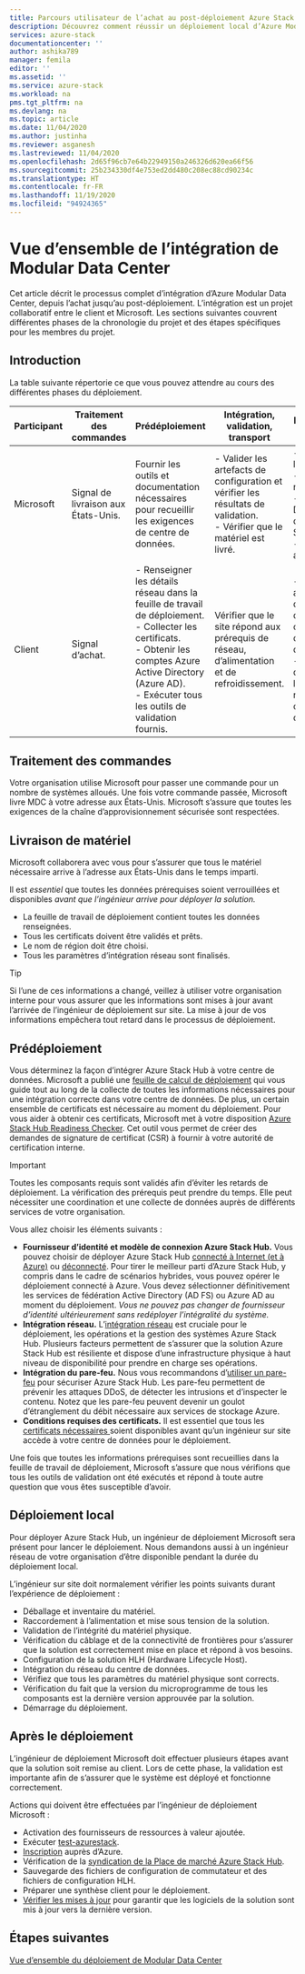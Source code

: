 ```yaml
---
title: Parcours utilisateur de l’achat au post-déploiement Azure Stack Hub | Microsoft Docs
description: Découvrez comment réussir un déploiement local d’Azure Modular Data Center (MDC), de la planification au post-déploiement.
services: azure-stack
documentationcenter: ''
author: ashika789
manager: femila
editor: ''
ms.assetid: ''
ms.service: azure-stack
ms.workload: na
pms.tgt_pltfrm: na
ms.devlang: na
ms.topic: article
ms.date: 11/04/2020
ms.author: justinha
ms.reviewer: asganesh
ms.lastreviewed: 11/04/2020
ms.openlocfilehash: 2d65f96cb7e64b22949150a246326d620ea66f56
ms.sourcegitcommit: 25b234330df4e753ed2dd480c208ec88cd90234c
ms.translationtype: HT
ms.contentlocale: fr-FR
ms.lasthandoff: 11/19/2020
ms.locfileid: "94924365"
---
```

# <a name="modular-datacenter-integration-overview"></a>Vue d’ensemble de l’intégration de Modular Data Center

Cet article décrit le processus complet d’intégration d’Azure Modular Data Center, depuis l’achat jusqu’au post-déploiement. L’intégration est un projet collaboratif entre le client et Microsoft. Les sections suivantes couvrent différentes phases de la chronologie du projet et des étapes spécifiques pour les membres du projet.

## <a name="introduction"></a>Introduction

La table suivante répertorie ce que vous pouvez attendre au cours des différentes phases du déploiement.

| Participant |Traitement des commandes |Prédéploiement |Intégration, validation, transport |Déploiement local |Après le déploiement |
|---|---------------|---------------|-----------------------------------|--------------------|----------------|
|Microsoft  | Signal de livraison aux États-Unis.    |Fournir les outils et documentation nécessaires pour recueillir les exigences de centre de données. |- Valider les artefacts de configuration et vérifier les résultats de validation.<br>- Vérifier que le matériel est livré.    |- Assembler le matériel.<br>- Intégration réseau.<br>- Déploiement d’Azure Stack Hub.<br>- Livraison au client.    |Inscription et syndication de la Place de marché Azure Stack Hub.|
|Client   |Signal d’achat.   |- Renseigner les détails réseau dans la feuille de travail de déploiement.<br>- Collecter les certificats.<br>- Obtenir les comptes Azure Active Directory (Azure AD).<br>- Exécuter tous les outils de validation fournis.   |Vérifier que le site répond aux prérequis de réseau, d’alimentation et de refroidissement.   |- Être prêt au niveau des artefacts de configuration de déploiement.<br>- Vérifier que l’ingénieur réseau du client est disponible.   |     |


## <a name="order-process"></a>Traitement des commandes

Votre organisation utilise Microsoft pour passer une commande pour un nombre de systèmes alloués. Une fois votre commande passée, Microsoft livre MDC à votre adresse aux États-Unis. Microsoft s’assure que toutes les exigences de la chaîne d’approvisionnement sécurisée sont respectées.

## <a name="hardware-delivery"></a>Livraison de matériel

Microsoft collaborera avec vous pour s’assurer que tous le matériel nécessaire arrive à l’adresse aux États-Unis dans le temps imparti.

Il est *essentiel* que toutes les données prérequises soient verrouillées et disponibles *avant que l’ingénieur arrive pour déployer la solution.*

- La feuille de travail de déploiement contient toutes les données renseignées.
- Tous les certificats doivent être validés et prêts.
- Le nom de région doit être choisi.
- Tous les paramètres d’intégration réseau sont finalisés.

>[!Tip]
>Si l’une de ces informations a changé, veillez à utiliser votre organisation interne pour vous assurer que les informations sont mises à jour avant l’arrivée de l’ingénieur de déploiement sur site. La mise à jour de vos informations empêchera tout retard dans le processus de déploiement.

## <a name="predeployment"></a>Prédéploiement

Vous déterminez la façon d’intégrer Azure Stack Hub à votre centre de données. Microsoft a publié une [feuille de calcul de déploiement](../operator/azure-stack-deployment-worksheet.md) qui vous guide tout au long de la collecte de toutes les informations nécessaires pour une intégration correcte dans votre centre de données. De plus, un certain ensemble de certificats est nécessaire au moment du déploiement. Pour vous aider à obtenir ces certificats, Microsoft met à votre disposition [Azure Stack Hub Readiness Checker](../operator/azure-stack-validation-report.md). Cet outil vous permet de créer des demandes de signature de certificat (CSR) à fournir à votre autorité de certification interne.

>[!Important]
>Toutes les composants requis sont validés afin d’éviter les retards de déploiement. La vérification des prérequis peut prendre du temps. Elle peut nécessiter une coordination et une collecte de données auprès de différents services de votre organisation.

Vous allez choisir les éléments suivants :

- **Fournisseur d’identité et modèle de connexion Azure Stack Hub.** Vous pouvez choisir de déployer Azure Stack Hub [connecté à Internet (et à Azure)](../operator/azure-stack-connected-deployment.md) ou [déconnecté](../operator/azure-stack-disconnected-deployment.md). Pour tirer le meilleur parti d’Azure Stack Hub, y compris dans le cadre de scénarios hybrides, vous pouvez opérer le déploiement connecté à Azure. Vous devez sélectionner définitivement les services de fédération Active Directory (AD FS) ou Azure AD au moment du déploiement. *Vous ne pouvez pas changer de fournisseur d’identité ultérieurement sans redéployer l’intégralité du système.*
- **Intégration réseau.** L’[intégration réseau](../operator/azure-stack-network.md) est cruciale pour le déploiement, les opérations et la gestion des systèmes Azure Stack Hub. Plusieurs facteurs permettent de s’assurer que la solution Azure Stack Hub est résiliente et dispose d’une infrastructure physique à haut niveau de disponibilité pour prendre en charge ses opérations.
- **Intégration du pare-feu.** Nous vous recommandons d’[utiliser un pare-feu](../operator/azure-stack-firewall.md) pour sécuriser Azure Stack Hub. Les pare-feu permettent de prévenir les attaques DDoS, de détecter les intrusions et d’inspecter le contenu. Notez que les pare-feu peuvent devenir un goulot d’étranglement du débit nécessaire aux services de stockage Azure.
- **Conditions requises des certificats.** Il est essentiel que tous les [certificats nécessaires ](../operator/azure-stack-pki-certs.md) soient disponibles avant qu’un ingénieur sur site accède à votre centre de données pour le déploiement.

Une fois que toutes les informations prérequises sont recueillies dans la feuille de travail de déploiement, Microsoft s’assure que nous vérifions que tous les outils de validation ont été exécutés et répond à toute autre question que vous êtes susceptible d’avoir.

## <a name="onsite-deployment"></a>Déploiement local

Pour déployer Azure Stack Hub, un ingénieur de déploiement Microsoft sera présent pour lancer le déploiement. Nous demandons aussi à un ingénieur réseau de votre organisation d’être disponible pendant la durée du déploiement local.

L’ingénieur sur site doit normalement vérifier les points suivants durant l’expérience de déploiement :

- Déballage et inventaire du matériel.
- Raccordement à l’alimentation et mise sous tension de la solution.
- Validation de l’intégrité du matériel physique.
- Vérification du câblage et de la connectivité de frontières pour s’assurer que la solution est correctement mise en place et répond à vos besoins.
- Configuration de la solution HLH (Hardware Lifecycle Host).
- Intégration du réseau du centre de données.
- Vérifiez que tous les paramètres du matériel physique sont corrects.
- Vérification du fait que la version du microprogramme de tous les composants est la dernière version approuvée par la solution.
- Démarrage du déploiement.

## <a name="post-deployment"></a>Après le déploiement

L’ingénieur de déploiement Microsoft doit effectuer plusieurs étapes avant que la solution soit remise au client. Lors de cette phase, la validation est importante afin de s’assurer que le système est déployé et fonctionne correctement.

Actions qui doivent être effectuées par l’ingénieur de déploiement Microsoft :

- Activation des fournisseurs de ressources à valeur ajoutée.
- Exécuter [test-azurestack](../operator/azure-stack-diagnostic-test.md).
- [Inscription](../operator/azure-stack-registration-role.md) auprès d’Azure.
- Vérification de la [syndication de la Place de marché Azure Stack Hub](../operator/azure-stack-marketplace.md).
- Sauvegarde des fichiers de configuration de commutateur et des fichiers de configuration HLH.
- Préparer une synthèse client pour le déploiement.
- [Vérifier les mises à jour](../operator/azure-stack-updates.md) pour garantir que les logiciels de la solution sont mis à jour vers la dernière version.

## <a name="next-steps"></a>Étapes suivantes

[Vue d’ensemble du déploiement de Modular Data Center](deployment-overview.md)

